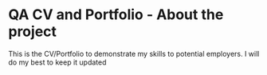 # QA CV and Portfolio - About the project

This is the CV/Portfolio to demonstrate my skills to potential employers. I will do my best to keep it updated


